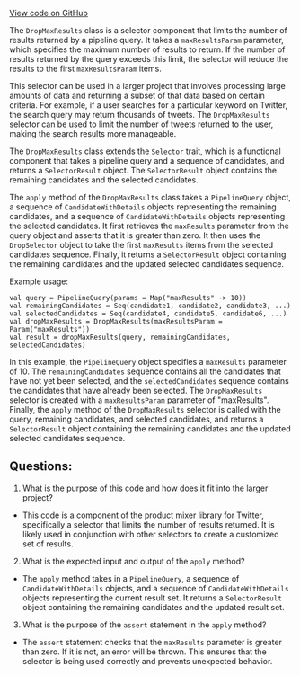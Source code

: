 [View code on GitHub](https://github.com/misbahsy/the-algorithm/product-mixer/component-library/src/main/scala/com/twitter/product_mixer/component_library/selector/DropMaxResults.scala)

The `DropMaxResults` class is a selector component that limits the number of results returned by a pipeline query. It takes a `maxResultsParam` parameter, which specifies the maximum number of results to return. If the number of results returned by the query exceeds this limit, the selector will reduce the results to the first `maxResultsParam` items.

This selector can be used in a larger project that involves processing large amounts of data and returning a subset of that data based on certain criteria. For example, if a user searches for a particular keyword on Twitter, the search query may return thousands of tweets. The `DropMaxResults` selector can be used to limit the number of tweets returned to the user, making the search results more manageable.

The `DropMaxResults` class extends the `Selector` trait, which is a functional component that takes a pipeline query and a sequence of candidates, and returns a `SelectorResult` object. The `SelectorResult` object contains the remaining candidates and the selected candidates.

The `apply` method of the `DropMaxResults` class takes a `PipelineQuery` object, a sequence of `CandidateWithDetails` objects representing the remaining candidates, and a sequence of `CandidateWithDetails` objects representing the selected candidates. It first retrieves the `maxResults` parameter from the query object and asserts that it is greater than zero. It then uses the `DropSelector` object to take the first `maxResults` items from the selected candidates sequence. Finally, it returns a `SelectorResult` object containing the remaining candidates and the updated selected candidates sequence.

Example usage:

```
val query = PipelineQuery(params = Map("maxResults" -> 10))
val remainingCandidates = Seq(candidate1, candidate2, candidate3, ...)
val selectedCandidates = Seq(candidate4, candidate5, candidate6, ...)
val dropMaxResults = DropMaxResults(maxResultsParam = Param("maxResults"))
val result = dropMaxResults(query, remainingCandidates, selectedCandidates)
```

In this example, the `PipelineQuery` object specifies a `maxResults` parameter of 10. The `remainingCandidates` sequence contains all the candidates that have not yet been selected, and the `selectedCandidates` sequence contains the candidates that have already been selected. The `DropMaxResults` selector is created with a `maxResultsParam` parameter of "maxResults". Finally, the `apply` method of the `DropMaxResults` selector is called with the query, remaining candidates, and selected candidates, and returns a `SelectorResult` object containing the remaining candidates and the updated selected candidates sequence.
## Questions: 
 1. What is the purpose of this code and how does it fit into the larger project?
- This code is a component of the product mixer library for Twitter, specifically a selector that limits the number of results returned. It is likely used in conjunction with other selectors to create a customized set of results.

2. What is the expected input and output of the `apply` method?
- The `apply` method takes in a `PipelineQuery`, a sequence of `CandidateWithDetails` objects, and a sequence of `CandidateWithDetails` objects representing the current result set. It returns a `SelectorResult` object containing the remaining candidates and the updated result set.

3. What is the purpose of the `assert` statement in the `apply` method?
- The `assert` statement checks that the `maxResults` parameter is greater than zero. If it is not, an error will be thrown. This ensures that the selector is being used correctly and prevents unexpected behavior.